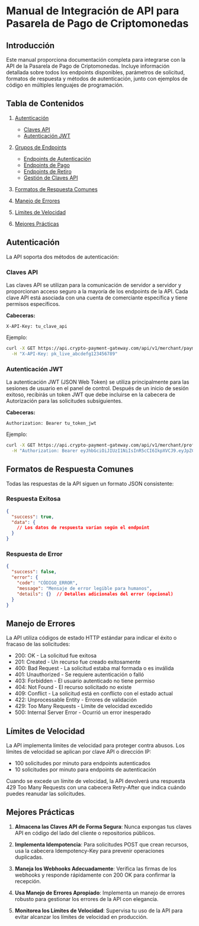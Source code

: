 # Manual de Integración de API para Pasarela de Pago de Criptomonedas

## Introducción

Este manual proporciona documentación completa para integrarse con la API de la Pasarela de Pago de Criptomonedas. Incluye información detallada sobre todos los endpoints disponibles, parámetros de solicitud, formatos de respuesta y métodos de autenticación, junto con ejemplos de código en múltiples lenguajes de programación.

## Tabla de Contenidos

1. [Autenticación](#autenticación)
   
   - [Claves API](#claves-api)
   - [Autenticación JWT](#autenticación-jwt)

2. [Grupos de Endpoints](#grupos-de-endpoints)
   
   - [Endpoints de Autenticación](./endpoints-autenticacion.md)
   - [Endpoints de Pago](./endpoints-pago.md)
   - [Endpoints de Retiro](./endpoints-retiro.md)
   - [Gestión de Claves API](./endpoints-claves-api.md)

3. [Formatos de Respuesta Comunes](#formatos-de-respuesta-comunes)

4. [Manejo de Errores](#manejo-de-errores)

5. [Límites de Velocidad](#límites-de-velocidad)

6. [Mejores Prácticas](#mejores-prácticas)

## Autenticación

La API soporta dos métodos de autenticación:

### Claves API

Las claves API se utilizan para la comunicación de servidor a servidor y proporcionan acceso seguro a la mayoría de los endpoints de la API. Cada clave API está asociada con una cuenta de comerciante específica y tiene permisos específicos.

**Cabeceras:**

```
X-API-Key: tu_clave_api
```

Ejemplo:

```bash
curl -X GET https://api.crypto-payment-gateway.com/api/v1/merchant/payment-addresses \
  -H "X-API-Key: pk_live_abcdefg123456789"
```

### Autenticación JWT

La autenticación JWT (JSON Web Token) se utiliza principalmente para las sesiones de usuario en el panel de control. Después de un inicio de sesión exitoso, recibirás un token JWT que debe incluirse en la cabecera de Autorización para las solicitudes subsiguientes.

**Cabeceras:**

```
Authorization: Bearer tu_token_jwt
```

Ejemplo:

```bash
curl -X GET https://api.crypto-payment-gateway.com/api/v1/merchant/profile \
  -H "Authorization: Bearer eyJhbGciOiJIUzI1NiIsInR5cCI6IkpXVCJ9.eyJpZCI6IjkzZmMyYjFhLWFkYWQtNDZjOC1hY2RhLWI5YjcxOTEyNTg5MSIsImVtYWlsIjoiZXhhbXBsZUBleGFtcGxlLmNvbSIsInJvbGUiOiJtZXJjaGFudCIsImlhdCI6MTYyNDMwMzk5OSwiZXhwIjoxNjI0MzkwMzk5fQ.example_signature"
```

## Formatos de Respuesta Comunes

Todas las respuestas de la API siguen un formato JSON consistente:

### Respuesta Exitosa

```json
{
  "success": true,
  "data": {
    // Los datos de respuesta varían según el endpoint
  }
}
```

### Respuesta de Error

```json
{
  "success": false,
  "error": {
    "code": "CÓDIGO_ERROR",
    "message": "Mensaje de error legible para humanos",
    "details": {}  // Detalles adicionales del error (opcional)
  }
}
```

## Manejo de Errores

La API utiliza códigos de estado HTTP estándar para indicar el éxito o fracaso de las solicitudes:

- 200: OK - La solicitud fue exitosa
- 201: Created - Un recurso fue creado exitosamente
- 400: Bad Request - La solicitud estaba mal formada o es inválida
- 401: Unauthorized - Se requiere autenticación o falló
- 403: Forbidden - El usuario autenticado no tiene permiso
- 404: Not Found - El recurso solicitado no existe
- 409: Conflict - La solicitud está en conflicto con el estado actual
- 422: Unprocessable Entity - Errores de validación
- 429: Too Many Requests - Límite de velocidad excedido
- 500: Internal Server Error - Ocurrió un error inesperado

## Límites de Velocidad

La API implementa límites de velocidad para proteger contra abusos. Los límites de velocidad se aplican por clave API o dirección IP:

- 100 solicitudes por minuto para endpoints autenticados
- 10 solicitudes por minuto para endpoints de autenticación

Cuando se excede un límite de velocidad, la API devolverá una respuesta 429 Too Many Requests con una cabecera Retry-After que indica cuándo puedes reanudar las solicitudes.

## Mejores Prácticas

1. **Almacena las Claves API de Forma Segura**: Nunca expongas tus claves API en código del lado del cliente o repositorios públicos.

2. **Implementa Idempotencia**: Para solicitudes POST que crean recursos, usa la cabecera Idempotency-Key para prevenir operaciones duplicadas.

3. **Maneja los Webhooks Adecuadamente**: Verifica las firmas de los webhooks y responde rápidamente con 200 OK para confirmar la recepción.

4. **Usa Manejo de Errores Apropiado**: Implementa un manejo de errores robusto para gestionar los errores de la API con elegancia.

5. **Monitorea los Límites de Velocidad**: Supervisa tu uso de la API para evitar alcanzar los límites de velocidad en producción.
